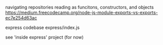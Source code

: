 navigating repositories
reading as funcitons, constructors, and objects
https://medium.freecodecamp.org/node-js-module-exports-vs-exports-ec7e254d63ac

express codebase
	express/index.js

see 'inside express' project (for now)